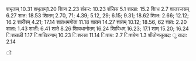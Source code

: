 शभृताम् 10.31 शभृताम्1.20 शािण 2.23 शंकर: 10.23 शंसिस 5.1 शाखा: 15.2 शािध 2.7 शातरजसम् 6.27 शात: 18.53 शाितम् 2.70, 71; 4.39; 5.12, 29; 6.15; 9.31; 18.62 शाित: 2.66; 12.12; 16.2 शारीरम् 4.21; 17.14 शातधमगोता 11.18 शातय 14.27 शातम् 10.12; 18.56, 62 शात: 2.20 शाता: 1.43 शाती: 6.41 शाते 8.26 शािवधानोतम् 16.24 शािविधम् 16.23; 17.1 शाम् 15.20; 16.24 िशखडी 1.17 िशखिरणाम् 10.23 िशरसा 11.14 िशय: 2.7 िशयेण 1.3 शीतोणसुखद: ु खदा: 2.14

ो